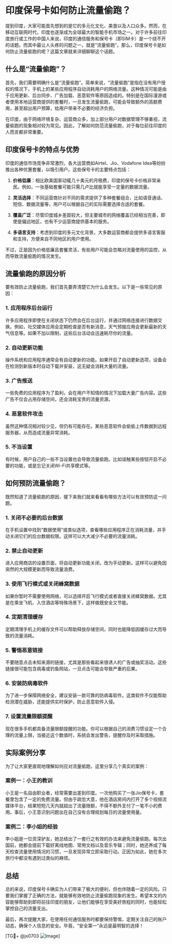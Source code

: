 # 印度保号卡如何防止流量偷跑？

提到印度，大家可能首先想到的是它的多元化文化、美食以及人口众多。然而，在移动互联网时代，印度也逐渐成为全球最大的智能手机市场之一。对于许多前往印度旅行或工作的中国人来说，印度的通信服务和保号卡（即SIM卡）是一个绕不开的话题。而其中最让人头疼的问题之一，就是“流量偷跑”。那么，印度保号卡是如何防止流量偷跑的呢？这篇文章就来详细聊聊这个话题。

## 什么是“流量偷跑”？

首先，我们需要明确什么是“流量偷跑”。简单来说，“流量偷跑”是指在没有用户授权的情况下，手机上的某些应用程序自动消耗用户的网络流量。这种情况可能是由于应用更新、后台同步、广告加载、恶意软件等原因造成的。特别是在国际漫游或者使用本地运营商提供的套餐时，一旦发生流量偷跑，可能会导致额外的高额费用，甚至超出用户预算，给用户带来不必要的经济负担。

在印度，由于网络环境复杂、运营商众多，加上部分用户对数据管理不够重视，流量偷跑的现象相对较为常见。因此，了解如何防范流量偷跑，对于每位前往印度的人而言都非常重要。

## 印度保号卡的特点与优势

印度的通信市场竞争非常激烈，各大运营商如Airtel、Jio、Vodafone Idea等纷纷推出各种优惠套餐，以吸引用户。这些保号卡的主要特点包括：

1. **价格低廉**：相比欧美国家动辄几十美元的月租费，印度的保号卡价格非常亲民。例如，一张基础套餐可能只需几卢比就能享受一定量的数据流量。
   
2. **灵活选择**：不同运营商针对不同的需求提供了多种套餐组合，比如语音通话、短信、数据流量等，用户可以根据自己的实际需要选择合适的套餐。

3. **覆盖广泛**：尽管印度城乡差距较大，但主要城市的网络覆盖已经相当完善，即使是偏远地区，也有不少运营商提供基本的服务。

4. **多语言支持**：考虑到印度的多元文化背景，大多数运营商都会提供多语言客服和支持，方便来自不同地区的用户使用。

不过，正是因为价格低廉且套餐灵活，有些用户可能会忽略对流量使用的监控，从而导致流量偷跑的情况发生。

## 流量偷跑的原因分析

要有效防止流量偷跑，我们首先要弄清楚它为什么会发生。以下是一些常见的原因：

### 1. 应用程序后台运行
许多应用程序即使在关闭状态下仍然会在后台运行，并通过网络连接进行数据交换。例如，社交媒体应用会定期检查是否有新消息，天气预报应用会更新最新的天气信息等。如果不加以限制，这些后台活动会迅速耗尽你的流量。

### 2. 自动更新功能
操作系统和应用程序通常会有自动更新的功能。如果开启了自动更新选项，设备会在检测到新版本时自动下载并安装，这无疑会消耗大量的流量。

### 3. 广告推送
一些免费的应用程序为了盈利，会在用户不知情的情况下加载大量广告内容。这些广告不仅会占用存储空间，还会消耗宝贵的流量资源。

### 4. 恶意软件攻击
虽然这种情况相对较少见，但仍有可能存在。某些恶意软件会偷偷上传数据到远程服务器，从而造成流量异常消耗。

### 5. 不当设置
有时候，用户自己的一些不当设置也会导致流量偷跑。比如误触某些按钮开启不必要的功能，或是忘记关闭Wi-Fi共享模式等。

## 如何预防流量偷跑？

既然知道了流量偷跑的原因，接下来我们就来看看有哪些方法可以有效预防这一问题。

### 1. 关闭不必要的后台数据
在手机设置中找到“数据使用”或类似选项，查看哪些应用程序正在消耗流量，并手动关闭它们的后台数据权限。这样可以大大减少不必要的流量消耗。

### 2. 禁止自动更新
进入应用商店的设置页面，将自动更新功能关闭，改为手动更新。这样可以避免因突然的大规模更新而导致流量浪费。

### 3. 使用飞行模式或关闭蜂窝数据
如果你暂时不需要使用网络，可以选择开启飞行模式或者直接关闭蜂窝数据。尤其是在乘坐飞机、入住酒店等特殊场景下，这样做既安全又节能。

### 4. 定期清理缓存
定期清理手机上的缓存文件可以帮助释放存储空间，同时也能降低因缓存过大而导致的流量消耗。

### 5. 警惕恶意链接
不要随意点击未知来源的链接，尤其是那些看起来很诱人的广告或抽奖活动。这些链接很可能包含病毒或钓鱼网站，一旦点击可能会导致严重的后果。

### 6. 安装防病毒软件
为了进一步保障网络安全，建议安装一款可靠的防病毒软件。这类软件不仅能帮助检测潜在威胁，还能提供实时保护，防止恶意软件入侵。

### 7. 设置流量限额提醒
现在很多手机都具备流量限额提醒的功能。你可以根据自己的消费习惯设定一个合理的流量上限，当接近这个数值时，系统会发出警告，提醒你及时采取措施。

## 实际案例分享

为了让大家更直观地理解如何应对流量偷跑，这里分享几个真实的案例：

### 案例一：小王的教训
小王是一名自由职业者，经常需要出差到印度。一次他购买了一张Jio保号卡，套餐里包含了一定的免费流量。但由于疏忽大意，他在酒店房间内打开了多个视频流媒体平台，结果短短几天内就超出了流量限额，不得不额外支付了一笔不小的费用。事后，小王意识到问题出在自己没有合理规划每日的流量使用量。

### 案例二：李小姐的经验
李小姐是一位资深驴友，她总结出了一套行之有效的办法来避免流量偷跑。每次出国前，她都会提前下载好离线地图、常用文档以及音乐专辑；同时，她还养成了每天检查流量使用情况的习惯，一旦发现异常立即采取行动。正因为如此，她在多次旅行中都没有遇到过类似的麻烦。

## 总结

总的来说，印度保号卡确实为人们带来了极大的便利，但也伴随着一定的风险。只要我们掌握了正确的方法，就能够有效地防止流量偷跑现象的发生。希望本文的内容能够帮助到即将前往印度的朋友，让他们能够在享受美好旅程的同时，也能轻松掌控自己的流量支出。

最后，再次提醒大家，在使用任何通信服务时都要保持警惕，定期关注自己的账户动态，确保个人信息的安全。毕竟，“安全第一”永远是最明智的选择！

[TG💪+ @jx0703 ![Image](https://github.com/user-attachments/assets/dbca1d08-cadb-493c-b0ec-ad6f7a83f270)]